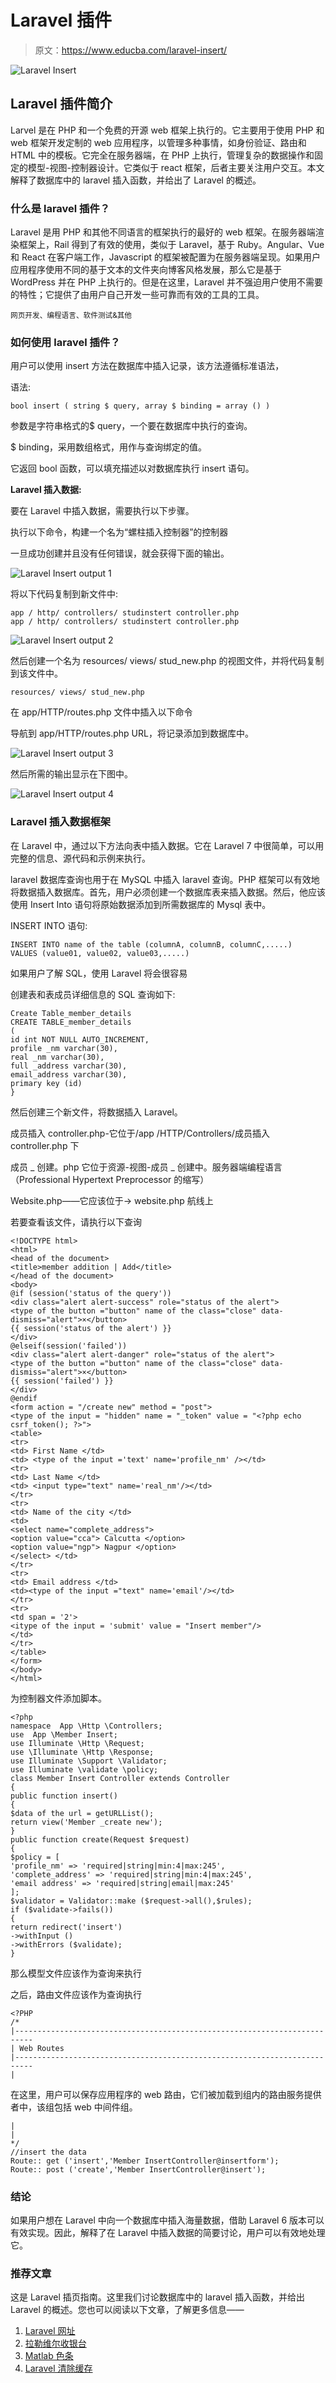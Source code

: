 # Laravel 插件

> 原文：<https://www.educba.com/laravel-insert/>

![Laravel Insert](img/330e35c00421eaa18f6feb4d638a8345.png)



## Laravel 插件简介

Larvel 是在 PHP 和一个免费的开源 web 框架上执行的。它主要用于使用 PHP 和 web 框架开发定制的 web 应用程序，以管理多种事情，如身份验证、路由和 HTML 中的模板。它完全在服务器端，在 PHP 上执行，管理复杂的数据操作和固定的模型-视图-控制器设计。它类似于 react 框架，后者主要关注用户交互。本文解释了数据库中的 laravel 插入函数，并给出了 Laravel 的概述。

### 什么是 laravel 插件？

Laravel 是用 PHP 和其他不同语言的框架执行的最好的 web 框架。在服务器端渲染框架上，Rail 得到了有效的使用，类似于 Laravel，基于 Ruby。Angular、Vue 和 React 在客户端工作，Javascript 的框架被配置为在服务器端呈现。如果用户应用程序使用不同的基于文本的文件夹向博客风格发展，那么它是基于 WordPress 并在 PHP 上执行的。但是在这里，Laravel 并不强迫用户使用不需要的特性；它提供了由用户自己开发一些可靠而有效的工具的工具。

<small>网页开发、编程语言、软件测试&其他</small>

### 如何使用 laravel 插件？

用户可以使用 insert 方法在数据库中插入记录，该方法遵循标准语法，

语法:

```
bool insert ( string $ query, array $ binding = array () )
```

参数是字符串格式的$ query，一个要在数据库中执行的查询。

$ binding，采用数组格式，用作与查询绑定的值。

它返回 bool 函数，可以填充描述以对数据库执行 insert 语句。

**Laravel 插入数据:**

要在 Laravel 中插入数据，需要执行以下步骤。

执行以下命令，构建一个名为“螺柱插入控制器”的控制器

一旦成功创建并且没有任何错误，就会获得下面的输出。

![Laravel Insert output 1](img/a7859cb528764b0bbd7b23bd1863e538.png)



将以下代码复制到新文件中:

```
app / http/ controllers/ studinstert controller.php
app / http/ controllers/ studinstert controller.php
```

![Laravel Insert output 2](img/713e7e94333d30ba86ee068a3be10ef6.png)



然后创建一个名为 resources/ views/ stud_new.php 的视图文件，并将代码复制到该文件中。

```
resources/ views/ stud_new.php
```

在 app/HTTP/routes.php 文件中插入以下命令

导航到 app/HTTP/routes.php URL，将记录添加到数据库中。

![Laravel Insert output 3](img/d8ad60dd7eb800303d6022ef22249941.png)



然后所需的输出显示在下图中。

![Laravel Insert output 4](img/16da8dacd698e0b47f69d6acd73415c1.png)



### Laravel 插入数据框架

在 Laravel 中，通过以下方法向表中插入数据。它在 Laravel 7 中很简单，可以用完整的信息、源代码和示例来执行。

laravel 数据库查询也用于在 MySQL 中插入 laravel 查询。PHP 框架可以有效地将数据插入数据库。首先，用户必须创建一个数据库表来插入数据。然后，他应该使用 Insert Into 语句将原始数据添加到所需数据库的 Mysql 表中。

INSERT INTO 语句:

```
INSERT INTO name of the table (columnA, columnB, columnC,.....)
VALUES (value01, value02, value03,.....)
```

如果用户了解 SQL，使用 Laravel 将会很容易

创建表和表成员详细信息的 SQL 查询如下:

```
Create Table_member_details
CREATE TABLE­_member_details
(
id int NOT NULL AUTO_INCREMENT,
profile _nm varchar(30),
real _nm varchar(30),
full _address varchar(30),
email_address varchar(30),
primary key (id)
}
```

然后创建三个新文件，将数据插入 Laravel。

成员插入 controller.php-它位于/app /HTTP/Controllers/成员插入 controller.php 下

成员 _ 创建。php 它位于资源-视图-成员 _ 创建中。服务器端编程语言（Professional Hypertext Preprocessor 的缩写）

Website.php——它应该位于-> website.php 航线上

若要查看该文件，请执行以下查询

```
<!DOCTYPE html>
<html>
<head of the document>
<title>member addition | Add</title>
</head of the document>
<body>
@if (session('status of the query'))
<div class="alert alert-success" role="status of the alert">
<type of the button ="button" name of the class="close" data-dismiss="alert">×</button>
{{ session('status of the alert') }}
</div>
@elseif(session('failed'))
<div class="alert alert-danger" role="status of the alert">
<type of the button ="button" name of the class="close" data-dismiss="alert">×</button>
{{ session('failed') }}
</div>
@endif
<form action = "/create new" method = "post">
<type of the input = "hidden" name = "_token" value = "<?php echo csrf_token(); ?>">
<table>
<tr>
<td> First Name </td>
<td> <type of the input ='text' name='profile_nm' /></td>
<tr>
<td> Last Name </td>
<td> <input type="text" name='real_nm'/></td>
</tr>
<tr>
<td> Name of the city </td>
<td>
<select name="complete_address">
<option value="cca"> Calcutta </option>
<option value="ngp"> Nagpur </option>
</select> </td>
</tr>
<tr>
<td> Email address </td>
<td><type of the input ="text" name='email'/></td>
</tr>
<tr>
<td span = '2'>
<itype of the input = 'submit' value = "Insert member"/>
</td>
</tr>
</table>
</form>
</body>
</html>
```

为控制器文件添加脚本。

```
<?php
namespace  App \Http \Controllers;
use  App \Member Insert;
use Illuminate \Http \Request;
use \Illuminate \Http \Response;
use Illuminate \Support \Validator;
use Illuminate \validate \policy;
class Member Insert Controller extends Controller
{
public function insert()
{
$data of the url = getURLList();
return view('Member _create new');
}
public function create(Request $request)
{
$policy = [
'profile_nm' => 'required|string|min:4|max:245',
'complete_address' => 'required|string|min:4|max:245',
'email address' => 'required|string|email|max:245'
];
$validator = Validator::make ($request->all(),$rules);
if ($validate->fails())
{
return redirect('insert')
->withInput ()
->withErrors ($validate);
}
```

那么模型文件应该作为查询来执行

之后，路由文件应该作为查询执行

```
<?PHP
/*
|--------------------------------------------------------------------------
| Web Routes
|--------------------------------------------------------------------------
|
```

在这里，用户可以保存应用程序的 web 路由，它们被加载到组内的路由服务提供者中，该组包括 web 中间件组。

```
|
|
*/
//insert the data
Route:: get ('insert','Member InsertController@insertform');
Route:: post ('create','Member InsertController@insert');
```

### **结论**

如果用户想在 Laravel 中向一个数据库中插入海量数据，借助 Laravel 6 版本可以有效实现。因此，解释了在 Laravel 中插入数据的简要讨论，用户可以有效地处理它。

### 推荐文章

这是 Laravel 插页指南。这里我们讨论数据库中的 laravel 插入函数，并给出 Laravel 的概述。您也可以阅读以下文章，了解更多信息——

1.  [Laravel 网址](https://www.educba.com/laravel-url/)
2.  [拉勒维尔收银台](https://www.educba.com/laravel-cashier/)
3.  [Matlab 色条](https://www.educba.com/matlab-colorbar/)
4.  [Laravel 清除缓存](https://www.educba.com/laravel-clear-cache/)





